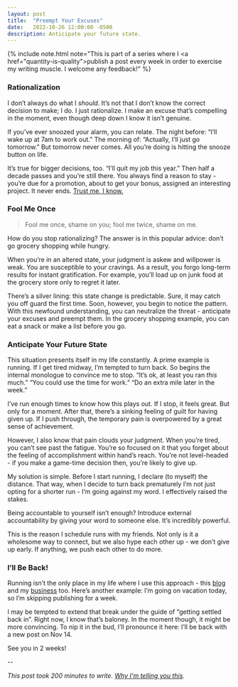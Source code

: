 ```yaml
---
layout: post
title:  "Preempt Your Excuses"
date:   2022-10-26 12:00:00 -0500
description: Anticipate your future state.
---
```

{% include note.html note="This is part of a series where I <a href=\"quantity-is-quality\">publish a post every week in order to exercise my writing muscle</a>. I welcome any feedback!" %}

### Rationalization

I don’t always do what I *should*. It’s not that I don’t know the correct decision to make; I do. I just rationalize. I make an excuse that’s compelling in the moment, even though deep down I know it isn’t genuine. 

If you’ve ever snoozed your alarm, you can relate. The night before: “I’ll wake up at 7am to work out.” The morning of: “Actually, I’ll just go tomorrow.” But tomorrow never comes. All you’re doing is hitting the snooze button on life.

It’s true for bigger decisions, too. “I’ll quit my job this year.” Then half a decade passes and you’re still there. You always find a reason to stay - you’re due for a promotion, about to get your bonus, assigned an interesting project. It never ends. [Trust me, I know.]({{site.url}}/why-i-quit-google)

### Fool Me Once

> Fool me once, shame on you; fool me twice, shame on me.

How do you stop rationalizing? The answer is in this popular advice: don’t go grocery shopping while hungry.

When you’re in an altered state, your judgment is askew and willpower is weak. You are susceptible to your cravings. As a result, you forgo long-term results for instant gratification. For example, you’ll load up on junk food at the grocery store only to regret it later.

There’s a silver lining: this state change is predictable. Sure, it may catch you off guard the first time. Soon, however, you begin to notice the pattern. With this newfound understanding, you can neutralize the threat - anticipate your excuses and preempt them. In the grocery shopping example, you can eat a snack or make a list before you go.

### Anticipate Your Future State

This situation presents itself in my life constantly. A prime example is running. If I get tired midway, I’m tempted to turn back. So begins the internal monologue to convince me to stop. “It’s ok, at least you ran *this* much.” “You could use the time for work.” “Do an extra mile later in the week.”

I’ve run enough times to know how this plays out. If I stop, it feels great. But only for a moment. After that, there’s a sinking feeling of guilt for having given up. If I push through, the temporary pain is overpowered by a great sense of achievement.

However, I also know that pain clouds your judgment. When you’re tired, you can’t see past the fatigue. You’re so focused on it that you forget about the feeling of accomplishment within hand’s reach. You’re not level-headed - if you make a game-time decision then, you’re likely to give up.

My solution is simple. Before I start running, I declare (to myself) the distance. That way, when I decide to turn back prematurely I’m not just opting for a shorter run - I’m going against my word. I effectively raised the stakes.

Being accountable to yourself isn’t enough? Introduce external accountability by giving your word to someone else. It’s incredibly powerful.

This is the reason I schedule runs with my friends. Not only is it a wholesome way to connect, but we also hype each other up - we don’t give up early. If anything, we push each other to do more.

### I’ll Be Back!

Running isn’t the only place in my life where I use this approach - this [blog]({{site.url}}/quantity-is-quality) and my [business]({{site.url}}/habit-gym) too. Here’s another example: I’m going on vacation today, so I’m skipping publishing for a week.

I may be tempted to extend that break under the guide of “getting settled back in”. Right now, I know that’s baloney. In the moment though, it might be more convincing. To nip it in the bud, I’ll pronounce it here: I’ll be back with a new post on Nov 14.

See you in 2 weeks!

--

*This post took 200 minutes to write. [Why I'm telling you this]({{site.url}}/peeling-back-the-curtain).*